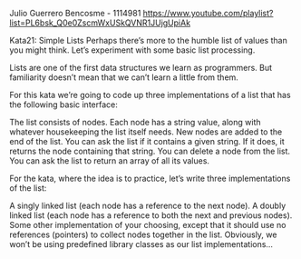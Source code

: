 Julio Guerrero Bencosme - 1114981 
https://www.youtube.com/playlist?list=PL6bsk_Q0e0ZscmWxUSkQVNR1JUjgUpiAk

Kata21: Simple Lists
Perhaps there’s more to the humble list of values than you might think. Let’s experiment with some basic list processing.

Lists are one of the first data structures we learn as programmers. But familiarity doesn’t mean that we can’t learn a little from them.

For this kata we’re going to code up three implementations of a list that has the following basic interface:

The list consists of nodes. Each node has a string value, along with whatever housekeeping the list itself needs.
New nodes are added to the end of the list.
You can ask the list if it contains a given string. If it does, it returns the node containing that string.
You can delete a node from the list.
You can ask the list to return an array of all its values.

For the kata, where the idea is to practice, let’s write three implementations of the list:

A singly linked list (each node has a reference to the next node).
A doubly linked list (each node has a reference to both the next and previous nodes).
Some other implementation of your choosing, except that it should use no references (pointers) to collect nodes together in the list.
Obviously, we won’t be using predefined library classes as our list implementations…

